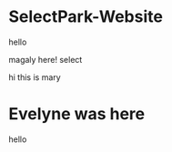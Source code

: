# SelectPark-Website


hello

magaly here!
select


hi this is mary

Evelyne was here
=======
hello

